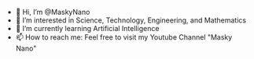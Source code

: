 - 👋 Hi, I’m @MaskyNano
- 👀 I’m interested in Science, Technology, Engineering, and Mathematics
- 🌱 I’m currently learning Artificial Intelligence
- 📫 How to reach me: Feel free to visit my Youtube Channel "Masky Nano"

<!---
MaskyNano/MaskyNano is a ✨ special ✨ repository because its `README.md` (this file) appears on your GitHub profile.
You can click the Preview link to take a look at your changes.
--->
